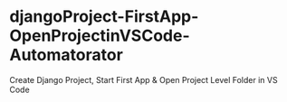 # djangoProject-FirstApp-OpenProjectinVSCode-Automatorator
Create Django Project, Start First App &amp; Open Project Level Folder in VS Code
